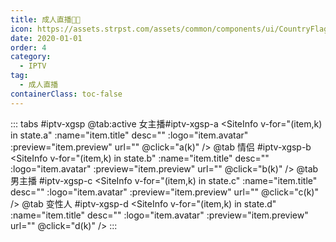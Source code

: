```yaml
---
title: 成人直播🔞🈲
icon: https://assets.strpst.com/assets/common/components/ui/CountryFlag/images/ug.svg
date: 2020-01-01
order: 4
category:
  - IPTV
tag:
  - 成人直播
containerClass: toc-false
---
```


<ArtPlayer :src="state.src" :config="hlsConfig(state.p)" />

::: tabs #iptv-xgsp
@tab:active 女主播#iptv-xgsp-a
<SiteInfo v-for="(item,k) in state.a" :name="item.title" desc="" :logo="item.avatar" :preview="item.preview"
  url="" @click="a(k)" />
@tab 情侣 #iptv-xgsp-b
<SiteInfo v-for="(item,k) in state.b" :name="item.title" desc="" :logo="item.avatar" :preview="item.preview"
  url="" @click="b(k)" />
@tab 男主播 #iptv-xgsp-c
<SiteInfo v-for="(item,k) in state.c" :name="item.title" desc="" :logo="item.avatar" :preview="item.preview"
  url="" @click="c(k)" />
@tab 变性人 #iptv-xgsp-d
<SiteInfo v-for="(item,k) in state.d" :name="item.title" desc="" :logo="item.avatar" :preview="item.preview"
  url="" @click="d(k)" />
:::

<script setup>
  import  { iptv } from '@db'
  import { hlsConfig } from '@cps/artConst'
  import { useStorage } from '@vueuse/core'
  import { onMounted } from "vue";
  const state = useStorage(
    "iptv-xgsp",
    {
      src: "",
      a: [],
      b: [],
      c: [],
      d: [],
      p: []
    }
  )

  onMounted(async () => {
    state.value.a = (await iptv.find({ "name": "xgsp-girls" })).data
    state.value.b = (await iptv.find({ "name": "xgsp-couples" })).data
    state.value.c = (await iptv.find({ "name": "xgsp-man" })).data
    state.value.d = (await iptv.find({ "name": "xgsp-trans" })).data
    a(0)
  });
  const a = (key) => {
    const { a } = state.value
    state.value.p = a
    state.value.src = a[key].url
  }
  const b = (key) => {
    const { b } = state.value
    state.value.p = b
    state.value.src = b[key].url
  }
  const c = (key) => {
    const { c } = state.value
    state.value.p = c
    state.value.src =c[key].url
  }
  const d = (key) => {
    const { d } = state.value
    state.value.p = d
    state.value.src = d[key].url
  }
</script>